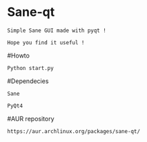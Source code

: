 # Sane-qt
	Simple Sane GUI made with pyqt !

	Hope you find it useful !

#Howto

	Python start.py

#Dependecies

	Sane

	PyQt4

#AUR repository

	https://aur.archlinux.org/packages/sane-qt/
